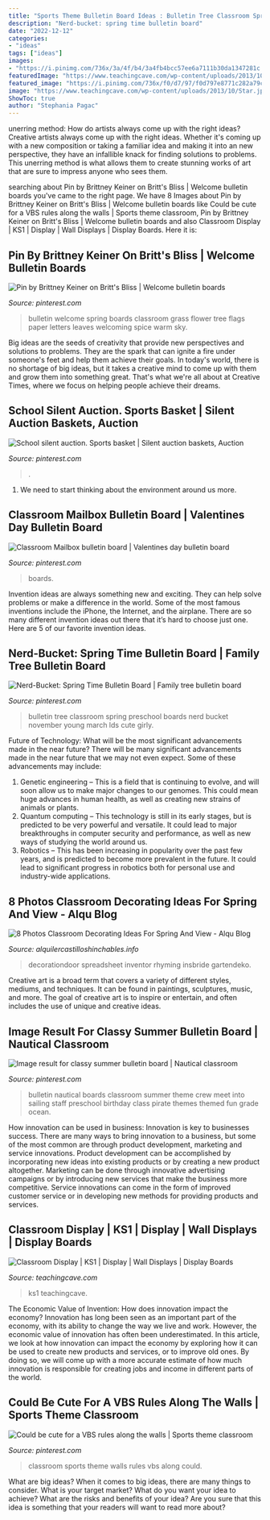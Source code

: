 ```yaml
---
title: "Sports Theme Bulletin Board Ideas : Bulletin Tree Classroom Spring Preschool Boards Nerd Bucket November Young March Lds Cute Girly"
description: "Nerd-bucket: spring time bulletin board"
date: "2022-12-12"
categories:
- "ideas"
tags: ["ideas"]
images:
- "https://i.pinimg.com/736x/3a/4f/b4/3a4fb4bcc57ee6a7111b30da1347281c.jpg"
featuredImage: "https://www.teachingcave.com/wp-content/uploads/2013/10/Star.jpg"
featured_image: "https://i.pinimg.com/736x/f0/d7/97/f0d797e8771c282a79c9d5c79f3c1326--welcome-bulletin-boards-spring-bulletin-boards.jpg"
image: "https://www.teachingcave.com/wp-content/uploads/2013/10/Star.jpg"
ShowToc: true
author: "Stephania Pagac"
---
```



unerring method: How do artists always come up with the right ideas?
Creative artists always come up with the right ideas. Whether it's coming up with a new composition or taking a familiar idea and making it into an new perspective, they have an infallible knack for finding solutions to problems. This unerring method is what allows them to create stunning works of art that are sure to impress anyone who sees them.

	

		
searching about Pin by Brittney Keiner on Britt&#039;s Bliss | Welcome bulletin boards you've came to the right page. We have 8 Images about Pin by Brittney Keiner on Britt&#039;s Bliss | Welcome bulletin boards like Could be cute for a VBS rules along the walls | Sports theme classroom, Pin by Brittney Keiner on Britt&#039;s Bliss | Welcome bulletin boards and also Classroom Display | KS1 | Display | Wall Displays | Display Boards. Here it is:
		
    
## Pin By Brittney Keiner On Britt&#039;s Bliss | Welcome Bulletin Boards

<img loading=lazy src="https://i.pinimg.com/736x/f0/d7/97/f0d797e8771c282a79c9d5c79f3c1326--welcome-bulletin-boards-spring-bulletin-boards.jpg" onerror="this.onerror=null;this.src='https://tse4.mm.bing.net/th?id=OIP.8frBAwALmk9sVL83m8ljjQHaFN&amp;pid=15.1';" alt="Pin by Brittney Keiner on Britt&#039;s Bliss | Welcome bulletin boards">

_Source: pinterest.com_

>bulletin welcome spring boards classroom grass flower tree flags paper letters leaves welcoming spice warm sky. 

	

Big ideas are the seeds of creativity that provide new perspectives and solutions to problems. They are the spark that can ignite a fire under someone's feet and help them achieve their goals. In today's world, there is no shortage of big ideas, but it takes a creative mind to come up with them and grow them into something great. That's what we're all about at Creative Times, where we focus on helping people achieve their dreams.

    
## School Silent Auction. Sports Basket | Silent Auction Baskets, Auction

<img loading=lazy src="https://i.pinimg.com/736x/b1/65/8e/b1658eadadd22bb1944842f083395375--auction-baskets-silent-auction.jpg" onerror="this.onerror=null;this.src='https://tse4.mm.bing.net/th?id=OIP.8c7URUjTU9FSWQI5gdbmSAHaJ3&amp;pid=15.1';" alt="School silent auction. Sports basket | Silent auction baskets, Auction">

_Source: pinterest.com_

>. 

	

1. We need to start thinking about the environment around us more.

    
## Classroom Mailbox Bulletin Board | Valentines Day Bulletin Board

<img loading=lazy src="https://i.pinimg.com/736x/3a/4f/b4/3a4fb4bcc57ee6a7111b30da1347281c.jpg" onerror="this.onerror=null;this.src='https://tse4.mm.bing.net/th?id=OIP.pDCMA7HAYWvu7HRgy8GFhwHaJ3&amp;pid=15.1';" alt="Classroom Mailbox bulletin board | Valentines day bulletin board">

_Source: pinterest.com_

>boards. 

	

Invention ideas are always something new and exciting. They can help solve problems or make a difference in the world. Some of the most famous inventions include the iPhone, the Internet, and the airplane. There are so many different invention ideas out there that it’s hard to choose just one. Here are 5 of our favorite invention ideas.

    
## Nerd-Bucket: Spring Time Bulletin Board | Family Tree Bulletin Board

<img loading=lazy src="https://i.pinimg.com/736x/ab/2a/a6/ab2aa6f827af1b64550e0ed4c7ca9092--bulletin-board-tree-march-bulletin-board-ideas.jpg" onerror="this.onerror=null;this.src='https://tse3.mm.bing.net/th?id=OIP.4gW-3bEfFc1qxsi2R6kezQHaJ4&amp;pid=15.1';" alt="Nerd-Bucket: Spring Time Bulletin Board | Family tree bulletin board">

_Source: pinterest.com_

>bulletin tree classroom spring preschool boards nerd bucket november young march lds cute girly. 

	

Future of Technology: What will be the most significant advancements made in the near future?
There will be many significant advancements made in the near future that we may not even expect. Some of these advancements may include: 
1. Genetic engineering – This is a field that is continuing to evolve, and will soon allow us to make major changes to our genomes. This could mean huge advances in human health, as well as creating new strains of animals or plants. 
2. Quantum computing – This technology is still in its early stages, but is predicted to be very powerful and versatile. It could lead to major breakthroughs in computer security and performance, as well as new ways of studying the world around us. 
3. Robotics – This has been increasing in popularity over the past few years, and is predicted to become more prevalent in the future. It could lead to significant progress in robotics both for personal use and industry-wide applications. 

    
## 8 Photos Classroom Decorating Ideas For Spring And View - Alqu Blog

<img loading=lazy src="https://alquilercastilloshinchables.info/wp-content/uploads/2020/06/Door-Themes-Themes-May-Spring-Decorating-Ideas-For-Classroom-....jpg" onerror="this.onerror=null;this.src='https://tse4.mm.bing.net/th?id=OIP.semyy2ZZpA39iyd6SLzCOgHaJ4&amp;pid=15.1';" alt="8 Photos Classroom Decorating Ideas For Spring And View - Alqu Blog">

_Source: alquilercastilloshinchables.info_

>decorationdoor spreadsheet inventor rhyming insbride gartendeko. 

	

Creative art is a broad term that covers a variety of different styles, mediums, and techniques. It can be found in paintings, sculptures, music, and more. The goal of creative art is to inspire or entertain, and often includes the use of unique and creative ideas.

    
## Image Result For Classy Summer Bulletin Board | Nautical Classroom

<img loading=lazy src="https://i.pinimg.com/736x/d6/2b/1e/d62b1e64055a80f9db08ccb412c576bf.jpg" onerror="this.onerror=null;this.src='https://tse2.mm.bing.net/th?id=OIP.YKgNTo6Wu6QMtFLO86ek2gHaFj&amp;pid=15.1';" alt="Image result for classy summer bulletin board | Nautical classroom">

_Source: pinterest.com_

>bulletin nautical boards classroom summer theme crew meet into sailing staff preschool birthday class pirate themes themed fun grade ocean. 

	

How innovation can be used in business:
Innovation is key to businesses success. There are many ways to bring innovation to a business, but some of the most common are through product development, marketing and service innovations. Product development can be accomplished by incorporating new ideas into existing products or by creating a new product altogether. Marketing can be done through innovative advertising campaigns or by introducing new services that make the business more competitive. Service innovations can come in the form of improved customer service or in developing new methods for providing products and services.

    
## Classroom Display | KS1 | Display | Wall Displays | Display Boards

<img loading=lazy src="https://www.teachingcave.com/wp-content/uploads/2013/10/Star.jpg" onerror="this.onerror=null;this.src='https://tse3.mm.bing.net/th?id=OIP.JSM7LuKsOx9R3LmZ2Li0awHaJ4&amp;pid=15.1';" alt="Classroom Display | KS1 | Display | Wall Displays | Display Boards">

_Source: teachingcave.com_

>ks1 teachingcave. 

	

The Economic Value of Invention: How does innovation impact the economy?
Innovation has long been seen as an important part of the economy, with its ability to change the way we live and work. However, the economic value of innovation has often been underestimated. In this article, we look at how innovation can impact the economy by exploring how it can be used to create new products and services, or to improve old ones. By doing so, we will come up with a more accurate estimate of how much innovation is responsible for creating jobs and income in different parts of the world.

    
## Could Be Cute For A VBS Rules Along The Walls | Sports Theme Classroom

<img loading=lazy src="https://i.pinimg.com/736x/8c/b9/7c/8cb97c0073408cfce8bdd6bc2e350dd6--sports-theme-classroom-sport-theme.jpg" onerror="this.onerror=null;this.src='https://tse2.mm.bing.net/th?id=OIP.AsJRxgaecscZraIVcj7M5gHaJ3&amp;pid=15.1';" alt="Could be cute for a VBS rules along the walls | Sports theme classroom">

_Source: pinterest.com_

>classroom sports theme walls rules vbs along could. 

	

What are big ideas?
When it comes to big ideas, there are many things to consider. What is your target market? What do you want your idea to achieve? What are the risks and benefits of your idea? Are you sure that this idea is something that your readers will want to read more about?


